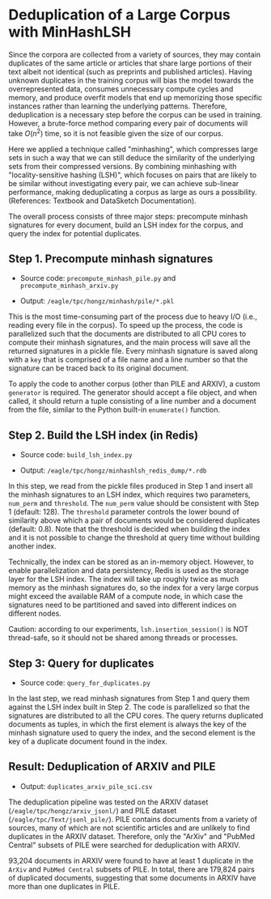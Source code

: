 # Deduplication of a Large Corpus with MinHashLSH

Since the corpora are collected from a variety of sources, they may contain duplicates of the same article or articles that share large portions of their text albeit not identical (such as preprints and published articles). Having unknown duplicates in the training corpus will bias the model towards the overrepresented data, consumes unnecessary compute cycles and memory, and produce overfit models that end up memorizing those specific instances rather than learning the underlying patterns. Therefore, deduplication is a necessary step before the corpus can be used in training. However, a brute-force method comparing every pair of documents will take $O(n^2)$ time, so it is not feasible given the size of our corpus.

Here we applied a technique called "minhashing", which compresses large sets in such a way that we can still deduce the similarity of the underlying sets from their compressed versions. By combining minhashing with "locality-sensitive hashing (LSH)", which focuses on pairs that are likely to be similar without investigating every pair, we can achieve sub-linear performance, making deduplicating a corpus as large as ours a possibility. 
(References: Textbook and DataSketch Documentation).


The overall process consists of three major steps: precompute minhash signatures for every document, build an LSH index for the corpus, and query the index for potential duplicates.

## Step 1. Precompute minhash signatures

- Source code: `precompute_minhash_pile.py` and `precompute_minhash_arxiv.py`

- Output: `/eagle/tpc/hongz/minhash/pile/*.pkl`

This is the most time-consuming part of the process due to heavy I/O (i.e., reading every file in the corpus). To speed up the process, the code is parallelized such that the documents are distributed to all CPU cores to compute their minhash signatures, and the main process will save all the returned signatures in a pickle file. Every minhash signature is saved along with a `key` that is comprised of a file name and a line number so that the signature can be traced back to its original document.

To apply the code to another corpus (other than PILE and ARXIV), a custom `generator` is required. The generator should accept a file object, and when called, it should return a tuple consisting of a line number and a document from the file, similar to the Python built-in `enumerate()` function.

## Step 2. Build the LSH index (in Redis)

- Source code: `build_lsh_index.py`

- Output: `/eagle/tpc/hongz/minhashlsh_redis_dump/*.rdb`

In this step, we read from the pickle files produced in Step 1 and insert all the minhash signatures to an LSH index, which requires two parameters, `num_perm` and `threshold`. The `num_perm` value should be consistent with Step 1 (default: 128). The `threshold` parameter controls the lower bound of similarity above which a pair of documents would be considered duplicates (default: 0.8). Note that the threshold is decided when building the index and it is not possible to change the threshold at query time without building another index.

Technically, the index can be stored as an in-memory object. However, to enable parallelization and data persistency, Redis is used as the storage layer for the LSH index. The index will take up roughly twice as much memory as the minhash signatures do, so the index for a very large corpus might exceed the available RAM of a compute node, in which case the signatures need to be partitioned and saved into different indices on different nodes.

Caution: according to our experiments, `lsh.insertion_session()` is NOT thread-safe, so it should not be shared among threads or processes.

## Step 3: Query for duplicates

- Source code: `query_for_duplicates.py`

In the last step, we read minhash signatures from Step 1 and query them against the LSH index built in Step 2. The code is parallelized so that the signatures are distributed to all the CPU cores. The query returns duplicated documents as tuples, in which the first element is always the key of the minhash signature used to query the index, and the second element is the key of a duplicate document found in the index.

## Result: Deduplication of ARXIV and PILE

- Output: `duplicates_arxiv_pile_sci.csv`

The deduplication pipeline was tested on the ARXIV dataset (`/eagle/tpc/hongz/arxiv_jsonl/`) and PILE dataset (`/eagle/tpc/Text/jsonl_pile/`). PILE contains documents from a variety of sources, many of which are not scientific articles and are unlikely to find duplicates in the ARXIV dataset. Therefore, only the "ArXiv" and "PubMed Central" subsets of PILE were searched for deduplication with ARXIV.

93,204 documents in ARXIV were found to have at least 1 duplicate in the `ArXiv` and `PubMed Central` subsets of PILE. In total, there are 179,824 pairs of duplicated documents, suggesting that some documents in ARXIV have more than one duplicates in PILE.
